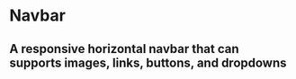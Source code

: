 # Navbar

## A responsive horizontal **navbar** that can supports images, links, buttons, and dropdowns
